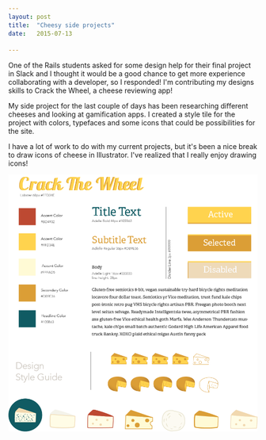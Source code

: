 ```yaml
---
layout: post
title:  "Cheesy side projects"
date:   2015-07-13

---
```

One of the Rails students asked for some design help for their final project in Slack and I thought it would be a good chance to get more experience collaborating with a developer, so I responded! I'm contributing my designs skills to Crack the Wheel, a cheese reviewing app!

My side project for the last couple of days has been researching different cheeses and looking at gamification apps. I created a style tile for the project with colors, typefaces and some icons that could be possibilities for the site.

I have a lot of work to do with my current projects, but it's been a nice break to draw icons of cheese in Illustrator. I've realized that I really enjoy drawing icons!

![style tile crack the wheel](/images/style-tile-crack-the-wheel.png) 